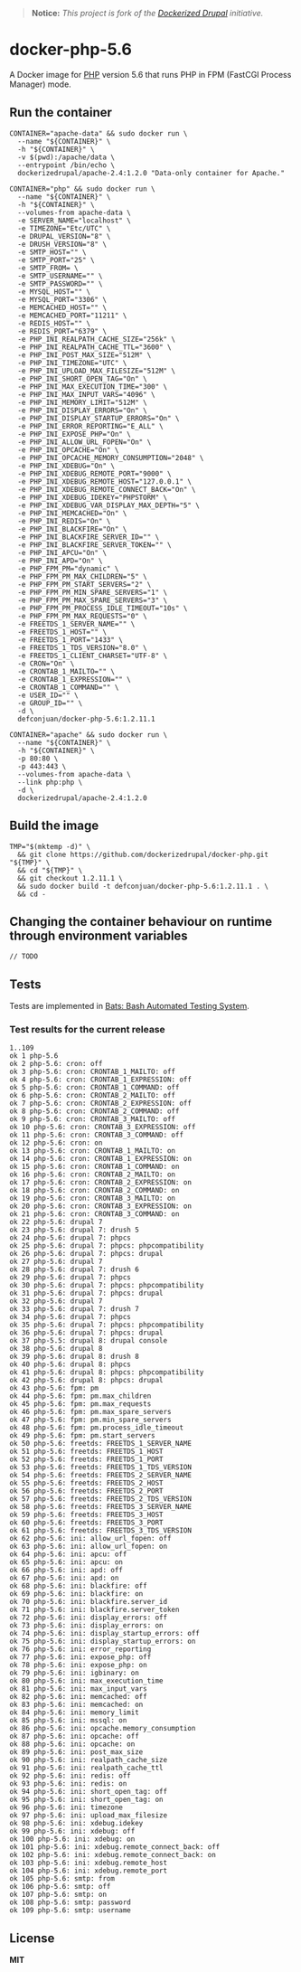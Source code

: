> **Notice:** *This project is fork of the [Dockerized Drupal](https://dockerizedrupal.com/) initiative.*

# docker-php-5.6

A Docker image for [PHP](http://php.net/) version 5.6 that runs PHP in FPM (FastCGI Process Manager) mode.

## Run the container

    CONTAINER="apache-data" && sudo docker run \
      --name "${CONTAINER}" \
      -h "${CONTAINER}" \
      -v $(pwd):/apache/data \
      --entrypoint /bin/echo \
      dockerizedrupal/apache-2.4:1.2.0 "Data-only container for Apache."

    CONTAINER="php" && sudo docker run \
      --name "${CONTAINER}" \
      -h "${CONTAINER}" \
      --volumes-from apache-data \
      -e SERVER_NAME="localhost" \
      -e TIMEZONE="Etc/UTC" \
      -e DRUPAL_VERSION="8" \
      -e DRUSH_VERSION="8" \
      -e SMTP_HOST="" \
      -e SMTP_PORT="25" \
      -e SMTP_FROM= \
      -e SMTP_USERNAME="" \
      -e SMTP_PASSWORD="" \
      -e MYSQL_HOST="" \
      -e MYSQL_PORT="3306" \
      -e MEMCACHED_HOST="" \
      -e MEMCACHED_PORT="11211" \
      -e REDIS_HOST="" \
      -e REDIS_PORT="6379" \
      -e PHP_INI_REALPATH_CACHE_SIZE="256k" \
      -e PHP_INI_REALPATH_CACHE_TTL="3600" \
      -e PHP_INI_POST_MAX_SIZE="512M" \
      -e PHP_INI_TIMEZONE="UTC" \
      -e PHP_INI_UPLOAD_MAX_FILESIZE="512M" \
      -e PHP_INI_SHORT_OPEN_TAG="On" \
      -e PHP_INI_MAX_EXECUTION_TIME="300" \
      -e PHP_INI_MAX_INPUT_VARS="4096" \
      -e PHP_INI_MEMORY_LIMIT="512M" \
      -e PHP_INI_DISPLAY_ERRORS="On" \
      -e PHP_INI_DISPLAY_STARTUP_ERRORS="On" \
      -e PHP_INI_ERROR_REPORTING="E_ALL" \
      -e PHP_INI_EXPOSE_PHP="On" \
      -e PHP_INI_ALLOW_URL_FOPEN="On" \
      -e PHP_INI_OPCACHE="On" \
      -e PHP_INI_OPCACHE_MEMORY_CONSUMPTION="2048" \
      -e PHP_INI_XDEBUG="On" \
      -e PHP_INI_XDEBUG_REMOTE_PORT="9000" \
      -e PHP_INI_XDEBUG_REMOTE_HOST="127.0.0.1" \
      -e PHP_INI_XDEBUG_REMOTE_CONNECT_BACK="On" \
      -e PHP_INI_XDEBUG_IDEKEY="PHPSTORM" \
      -e PHP_INI_XDEBUG_VAR_DISPLAY_MAX_DEPTH="5" \
      -e PHP_INI_MEMCACHED="On" \
      -e PHP_INI_REDIS="On" \
      -e PHP_INI_BLACKFIRE="On" \
      -e PHP_INI_BLACKFIRE_SERVER_ID="" \
      -e PHP_INI_BLACKFIRE_SERVER_TOKEN="" \
      -e PHP_INI_APCU="On" \
      -e PHP_INI_APD="On" \
      -e PHP_FPM_PM="dynamic" \
      -e PHP_FPM_PM_MAX_CHILDREN="5" \
      -e PHP_FPM_PM_START_SERVERS="2" \
      -e PHP_FPM_PM_MIN_SPARE_SERVERS="1" \
      -e PHP_FPM_PM_MAX_SPARE_SERVERS="3" \
      -e PHP_FPM_PM_PROCESS_IDLE_TIMEOUT="10s" \
      -e PHP_FPM_PM_MAX_REQUESTS="0" \
      -e FREETDS_1_SERVER_NAME="" \
      -e FREETDS_1_HOST="" \
      -e FREETDS_1_PORT="1433" \
      -e FREETDS_1_TDS_VERSION="8.0" \
      -e FREETDS_1_CLIENT_CHARSET="UTF-8" \
      -e CRON="On" \
      -e CRONTAB_1_MAILTO="" \
      -e CRONTAB_1_EXPRESSION="" \
      -e CRONTAB_1_COMMAND="" \
      -e USER_ID="" \
      -e GROUP_ID="" \
      -d \
      defconjuan/docker-php-5.6:1.2.11.1

    CONTAINER="apache" && sudo docker run \
      --name "${CONTAINER}" \
      -h "${CONTAINER}" \
      -p 80:80 \
      -p 443:443 \
      --volumes-from apache-data \
      --link php:php \
      -d \
      dockerizedrupal/apache-2.4:1.2.0
      
## Build the image

    TMP="$(mktemp -d)" \
      && git clone https://github.com/dockerizedrupal/docker-php.git "${TMP}" \
      && cd "${TMP}" \
      && git checkout 1.2.11.1 \
      && sudo docker build -t defconjuan/docker-php-5.6:1.2.11.1 . \
      && cd -

## Changing the container behaviour on runtime through environment variables

    // TODO

## Tests

Tests are implemented in [Bats: Bash Automated Testing System](https://github.com/sstephenson/bats).

### Test results for the current release

    1..109
    ok 1 php-5.6
    ok 2 php-5.6: cron: off
    ok 3 php-5.6: cron: CRONTAB_1_MAILTO: off
    ok 4 php-5.6: cron: CRONTAB_1_EXPRESSION: off
    ok 5 php-5.6: cron: CRONTAB_1_COMMAND: off
    ok 6 php-5.6: cron: CRONTAB_2_MAILTO: off
    ok 7 php-5.6: cron: CRONTAB_2_EXPRESSION: off
    ok 8 php-5.6: cron: CRONTAB_2_COMMAND: off
    ok 9 php-5.6: cron: CRONTAB_3_MAILTO: off
    ok 10 php-5.6: cron: CRONTAB_3_EXPRESSION: off
    ok 11 php-5.6: cron: CRONTAB_3_COMMAND: off
    ok 12 php-5.6: cron: on
    ok 13 php-5.6: cron: CRONTAB_1_MAILTO: on
    ok 14 php-5.6: cron: CRONTAB_1_EXPRESSION: on
    ok 15 php-5.6: cron: CRONTAB_1_COMMAND: on
    ok 16 php-5.6: cron: CRONTAB_2_MAILTO: on
    ok 17 php-5.6: cron: CRONTAB_2_EXPRESSION: on
    ok 18 php-5.6: cron: CRONTAB_2_COMMAND: on
    ok 19 php-5.6: cron: CRONTAB_3_MAILTO: on
    ok 20 php-5.6: cron: CRONTAB_3_EXPRESSION: on
    ok 21 php-5.6: cron: CRONTAB_3_COMMAND: on
    ok 22 php-5.6: drupal 7
    ok 23 php-5.6: drupal 7: drush 5
    ok 24 php-5.6: drupal 7: phpcs
    ok 25 php-5.6: drupal 7: phpcs: phpcompatibility
    ok 26 php-5.6: drupal 7: phpcs: drupal
    ok 27 php-5.6: drupal 7
    ok 28 php-5.6: drupal 7: drush 6
    ok 29 php-5.6: drupal 7: phpcs
    ok 30 php-5.6: drupal 7: phpcs: phpcompatibility
    ok 31 php-5.6: drupal 7: phpcs: drupal
    ok 32 php-5.6: drupal 7
    ok 33 php-5.6: drupal 7: drush 7
    ok 34 php-5.6: drupal 7: phpcs
    ok 35 php-5.6: drupal 7: phpcs: phpcompatibility
    ok 36 php-5.6: drupal 7: phpcs: drupal
    ok 37 php-5.5: drupal 8: drupal console
    ok 38 php-5.6: drupal 8
    ok 39 php-5.6: drupal 8: drush 8
    ok 40 php-5.6: drupal 8: phpcs
    ok 41 php-5.6: drupal 8: phpcs: phpcompatibility
    ok 42 php-5.6: drupal 8: phpcs: drupal
    ok 43 php-5.6: fpm: pm
    ok 44 php-5.6: fpm: pm.max_children
    ok 45 php-5.6: fpm: pm.max_requests
    ok 46 php-5.6: fpm: pm.max_spare_servers
    ok 47 php-5.6: fpm: pm.min_spare_servers
    ok 48 php-5.6: fpm: pm.process_idle_timeout
    ok 49 php-5.6: fpm: pm.start_servers
    ok 50 php-5.6: freetds: FREETDS_1_SERVER_NAME
    ok 51 php-5.6: freetds: FREETDS_1_HOST
    ok 52 php-5.6: freetds: FREETDS_1_PORT
    ok 53 php-5.6: freetds: FREETDS_1_TDS_VERSION
    ok 54 php-5.6: freetds: FREETDS_2_SERVER_NAME
    ok 55 php-5.6: freetds: FREETDS_2_HOST
    ok 56 php-5.6: freetds: FREETDS_2_PORT
    ok 57 php-5.6: freetds: FREETDS_2_TDS_VERSION
    ok 58 php-5.6: freetds: FREETDS_3_SERVER_NAME
    ok 59 php-5.6: freetds: FREETDS_3_HOST
    ok 60 php-5.6: freetds: FREETDS_3_PORT
    ok 61 php-5.6: freetds: FREETDS_3_TDS_VERSION
    ok 62 php-5.6: ini: allow_url_fopen: off
    ok 63 php-5.6: ini: allow_url_fopen: on
    ok 64 php-5.6: ini: apcu: off
    ok 65 php-5.6: ini: apcu: on
    ok 66 php-5.6: ini: apd: off
    ok 67 php-5.6: ini: apd: on
    ok 68 php-5.6: ini: blackfire: off
    ok 69 php-5.6: ini: blackfire: on
    ok 70 php-5.6: ini: blackfire.server_id
    ok 71 php-5.6: ini: blackfire.server_token
    ok 72 php-5.6: ini: display_errors: off
    ok 73 php-5.6: ini: display_errors: on
    ok 74 php-5.6: ini: display_startup_errors: off
    ok 75 php-5.6: ini: display_startup_errors: on
    ok 76 php-5.6: ini: error_reporting
    ok 77 php-5.6: ini: expose_php: off
    ok 78 php-5.6: ini: expose_php: on
    ok 79 php-5.6: ini: igbinary: on
    ok 80 php-5.6: ini: max_execution_time
    ok 81 php-5.6: ini: max_input_vars
    ok 82 php-5.6: ini: memcached: off
    ok 83 php-5.6: ini: memcached: on
    ok 84 php-5.6: ini: memory_limit
    ok 85 php-5.6: ini: mssql: on
    ok 86 php-5.6: ini: opcache.memory_consumption
    ok 87 php-5.6: ini: opcache: off
    ok 88 php-5.6: ini: opcache: on
    ok 89 php-5.6: ini: post_max_size
    ok 90 php-5.6: ini: realpath_cache_size
    ok 91 php-5.6: ini: realpath_cache_ttl
    ok 92 php-5.6: ini: redis: off
    ok 93 php-5.6: ini: redis: on
    ok 94 php-5.6: ini: short_open_tag: off
    ok 95 php-5.6: ini: short_open_tag: on
    ok 96 php-5.6: ini: timezone
    ok 97 php-5.6: ini: upload_max_filesize
    ok 98 php-5.6: ini: xdebug.idekey
    ok 99 php-5.6: ini: xdebug: off
    ok 100 php-5.6: ini: xdebug: on
    ok 101 php-5.6: ini: xdebug.remote_connect_back: off
    ok 102 php-5.6: ini: xdebug.remote_connect_back: on
    ok 103 php-5.6: ini: xdebug.remote_host
    ok 104 php-5.6: ini: xdebug.remote_port
    ok 105 php-5.6: smtp: from
    ok 106 php-5.6: smtp: off
    ok 107 php-5.6: smtp: on
    ok 108 php-5.6: smtp: password
    ok 109 php-5.6: smtp: username

## License

**MIT**
